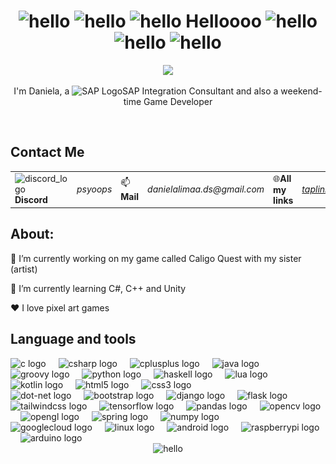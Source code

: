
<h1 align="center">
  <img src="https://media0.giphy.com/media/v1.Y2lkPTc5MGI3NjExcnB2dWM2b3R3Y2M2Y2xhbGFsdnUzeHRvbHJ1MWhoODIwOWVoeXJ0dSZlcD12MV9pbnRlcm5hbF9naWZfYnlfaWQmY3Q9cw/fLp2fTpKTZsj2xW1zI/giphy.gif" alt="hello" width="50px"/>
  <img src="https://media1.giphy.com/media/v1.Y2lkPTc5MGI3NjExejJzbzVqcXk1YnJzYjI0czNsN3lmaDUyN3I5bmxvaXFpZm1hcDBuYiZlcD12MV9pbnRlcm5hbF9naWZfYnlfaWQmY3Q9cw/t6Kf2qs5fgWiAlOig5/giphy.gif" alt="hello" width="50px"/>
  <img src="https://media4.giphy.com/media/v1.Y2lkPTc5MGI3NjExZmFyZzRndGd4cWJkdHVlOW9yOGFqNXhicmkxczcwMGs3cmFyMmF3aCZlcD12MV9pbnRlcm5hbF9naWZfYnlfaWQmY3Q9cw/w6YCfXHS6QZjeHlVpI/giphy.gif" alt="hello" width="50px"/>  Helloooo  <img src="https://media3.giphy.com/media/v1.Y2lkPTc5MGI3NjExamQzeTJ6Y21oMGM5NHM4cXYwdWp4aG9za2tzMGo3ajgyamx3ZW1kbSZlcD12MV9pbnRlcm5hbF9naWZfYnlfaWQmY3Q9cw/40a8jFMt0sc73UtpaH/giphy.gif" alt="hello" width="50px"/>
  <img src="https://media1.giphy.com/media/v1.Y2lkPTc5MGI3NjExY2FweWlhdXVjdzlmeGk3ZGxzeHRyOG95dzQxY2czY29hdWt1bTFuOSZlcD12MV9pbnRlcm5hbF9naWZfYnlfaWQmY3Q9cw/2w4M7YOoLyLmbiRPPg/giphy.gif" alt="hello" width="50px"/>
  <img src="https://media3.giphy.com/media/v1.Y2lkPTc5MGI3NjExa3V3ZmV5NmQ2dHI5OXg0eDNpbHBjMXZzZ3M5ZG93cWw5ZTNydGlubCZlcD12MV9pbnRlcm5hbF9naWZfYnlfaWQmY3Q9cw/OjraDCulT8NSP56tcI/giphy.gif" alt="hello" width="50px"/>
</h1>

<div align="center">
  <img height="200" src="https://images-wixmp-ed30a86b8c4ca887773594c2.wixmp.com/f/0a4e90b8-a7c8-4019-90f1-b9eb16a6fe6b/d7i06j2-209054b9-be1e-46b0-aa61-ffbe4dc1ebda.gif?token=eyJ0eXAiOiJKV1QiLCJhbGciOiJIUzI1NiJ9.eyJzdWIiOiJ1cm46YXBwOjdlMGQxODg5ODIyNjQzNzNhNWYwZDQxNWVhMGQyNmUwIiwiaXNzIjoidXJuOmFwcDo3ZTBkMTg4OTgyMjY0MzczYTVmMGQ0MTVlYTBkMjZlMCIsIm9iaiI6W1t7InBhdGgiOiJcL2ZcLzBhNGU5MGI4LWE3YzgtNDAxOS05MGYxLWI5ZWIxNmE2ZmU2YlwvZDdpMDZqMi0yMDkwNTRiOS1iZTFlLTQ2YjAtYWE2MS1mZmJlNGRjMWViZGEuZ2lmIn1dXSwiYXVkIjpbInVybjpzZXJ2aWNlOmZpbGUuZG93bmxvYWQiXX0.Qt1_4hixKd8mTuRub4aksuPW1ZIDK-r7X6Rhh5lnqtI"  />
</div>

<p align="center">
  I'm Daniela, a  <img src="https://upload.wikimedia.org/wikipedia/commons/5/59/SAP_2011_logo.svg" alt="SAP Logo" width="25"/>SAP Integration Consultant and also a weekend-time Game Developer
</p>

<br>

<h2 align="left">Contact Me</h2>
<table border="0" align="center">
  <tr>
    <td>
        <img src="https://github.com/SapphDevelopment/discord-icons/blob/f01b6736d8e0931e56e314bf68d8bf1192cef4c8/Discord%20Branding/Clyde/icon_clyde_blurple_RGB.svg" 
             alt="discord_logo" 
             width="15px">
        <b>Discord</b>
    </td>
    <td><i>psyoops</i></td>
    <td>📫<b>Mail</b></td>
    <td><i>danielalimaa.ds@gmail.com</i></td>
    <td>🌐<b>All my links</b></td>
    <td><i><a href="https://taplink.cc/limaa.ds" target="_blank">taplink.cc/limaa.ds</a></i></td>
  </tr>
</table>



<h2 align="left">About:</h2>

<p align="left">🔭 I’m currently working on my game called Caligo Quest with my sister (artist)</p>
<p align="left">🌱 I’m currently learning C#, C++ and Unity</p>
<p align="left">❤️ I love pixel art games</p>





<h2 align="left">Language and tools</h2>

<div align="left">
  <img src="https://cdn.jsdelivr.net/gh/devicons/devicon/icons/c/c-original.svg" height="40" alt="c logo"  />
  <img width="12" />
  <img src="https://cdn.jsdelivr.net/gh/devicons/devicon/icons/csharp/csharp-original.svg" height="40" alt="csharp logo"  />
  <img width="12" />
  <img src="https://cdn.jsdelivr.net/gh/devicons/devicon/icons/cplusplus/cplusplus-original.svg" height="40" alt="cplusplus logo"  />
  <img width="12" />
  <img src="https://cdn.jsdelivr.net/gh/devicons/devicon/icons/java/java-original.svg" height="40" alt="java logo"  />
  <img width="12" />
  <img src="https://cdn.jsdelivr.net/gh/devicons/devicon/icons/groovy/groovy-original.svg" height="40" alt="groovy logo"  />
  <img width="12" />
  <img src="https://cdn.jsdelivr.net/gh/devicons/devicon/icons/python/python-original.svg" height="40" alt="python logo"  />
  <img width="12" />
  <img src="https://cdn.jsdelivr.net/gh/devicons/devicon/icons/haskell/haskell-original.svg" height="40" alt="haskell logo"  />
  <img width="12" />
  <img src="https://cdn.jsdelivr.net/gh/devicons/devicon/icons/lua/lua-original.svg" height="40" alt="lua logo"  />
  <img width="12" />
  <img src="https://cdn.jsdelivr.net/gh/devicons/devicon/icons/kotlin/kotlin-original.svg" height="40" alt="kotlin logo"  />
  <img width="12" />
  <img src="https://cdn.jsdelivr.net/gh/devicons/devicon/icons/html5/html5-original.svg" height="40" alt="html5 logo"  />
  <img width="12" />
  <img src="https://cdn.jsdelivr.net/gh/devicons/devicon/icons/css3/css3-original.svg" height="40" alt="css3 logo"  />
</div>

<div align="left">
  <img src="https://skillicons.dev/icons?i=dotnet" height="40" alt="dot-net logo"  />
  <img width="12" />
  <img src="https://cdn.jsdelivr.net/gh/devicons/devicon/icons/bootstrap/bootstrap-original.svg" height="40" alt="bootstrap logo"  />
  <img width="12" />
  <img src="https://skillicons.dev/icons?i=django" height="40" alt="django logo"  />
  <img width="12" />
  <img src="https://skillicons.dev/icons?i=flask" height="40" alt="flask logo"  />
  <img width="12" />
  <img src="https://cdn.simpleicons.org/tailwindcss/06B6D4" height="40" alt="tailwindcss logo"  />
  <img width="12" />
  <img src="https://cdn.simpleicons.org/tensorflow/FF6F00" height="40" alt="tensorflow logo"  />
  <img width="12" />
  <img src="https://cdn.jsdelivr.net/gh/devicons/devicon/icons/pandas/pandas-original.svg" height="40" alt="pandas logo"  />
  <img width="12" />
  <img src="https://cdn.jsdelivr.net/gh/devicons/devicon/icons/opencv/opencv-original.svg" height="40" alt="opencv logo"  />
  <img width="12" />
  <img src="https://cdn.simpleicons.org/opengl/5586A4" height="40" alt="opengl logo"  />
  <img width="12" />
  <img src="https://cdn.jsdelivr.net/gh/devicons/devicon/icons/spring/spring-original.svg" height="40" alt="spring logo"  />
  <img width="12" />
  <img src="https://cdn.simpleicons.org/numpy/013243" height="40" alt="numpy logo"  />
</div>

<div align="left">
  <img src="https://cdn.jsdelivr.net/gh/devicons/devicon/icons/googlecloud/googlecloud-original.svg" height="40" alt="googlecloud logo"  />
  <img width="12" />
  <img src="https://cdn.jsdelivr.net/gh/devicons/devicon/icons/linux/linux-original.svg" height="40" alt="linux logo"  />
  <img width="12" />
  <img src="https://cdn.jsdelivr.net/gh/devicons/devicon/icons/android/android-original.svg" height="40" alt="android logo"  />
  <img width="12" />
  <img src="https://cdn.jsdelivr.net/gh/devicons/devicon/icons/raspberrypi/raspberrypi-original.svg" height="40" alt="raspberrypi logo"  />
  <img width="12" />
  <img src="https://cdn.jsdelivr.net/gh/devicons/devicon/icons/arduino/arduino-original.svg" height="40" alt="arduino logo"  />
</div>

<div align="center">
  <img src="https://media4.giphy.com/media/v1.Y2lkPTc5MGI3NjExbGs3MjZ2Mm1haWZzajdhMHJlYXE5dmN2cWF5enFoemdmeTlqZmMwZCZlcD12MV9pbnRlcm5hbF9naWZfYnlfaWQmY3Q9cw/YRDuN32tiOevbMTNMK/giphy.gif" alt="hello" width="50px"/>
</div>
<!--
<br>
<br>
<br>

![](./profile-3d-contrib/profile-green-animate.svg)

